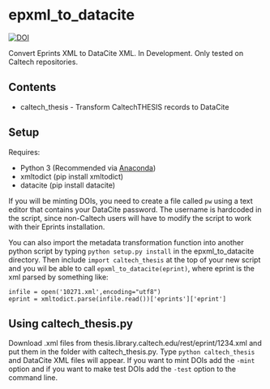# epxml_to_datacite

[![DOI](https://data.caltech.edu/badge/129455716.svg)](https://data.caltech.edu/badge/latestdoi/129455716)

Convert Eprints XML to DataCite XML.  In Development.  Only tested on Caltech
repositories.

## Contents

- caltech_thesis - Transform CaltechTHESIS records to DataCite

## Setup

Requires: 

- Python 3 (Recommended via [Anaconda](https://www.anaconda.com/download)) 
- xmltodict (pip install xmltodict)
- datacite (pip install datacite)

If you will be minting DOIs, you need to create a file called `pw` using a text
editor that contains your DataCite password.  The username is hardcoded in the
script, since non-Caltech users will have to modify the script to work with
their Eprints installation.

You can also import the metadata transformation function into another python script by typing
`python setup.py install` in the epxml_to_datacite directory.  Then include 
`import caltech_thesis` at the top of your new script and you wil be able to
call `epxml_to_datacite(eprint)`, where eprint is the xml parsed by something
like:

```
infile = open('10271.xml',encoding="utf8")
eprint = xmltodict.parse(infile.read())['eprints']['eprint']
```

## Using caltech_thesis.py

Download .xml files from thesis.library.caltech.edu/rest/eprint/1234.xml and put 
them in the folder with caltech_thesis.py.  Type `python caltech_thesis` and
DataCite XML files will appear.  If you want to mint DOIs add the `-mint`
option and if you want to make test DOIs add the `-test` option to the command
line.  

